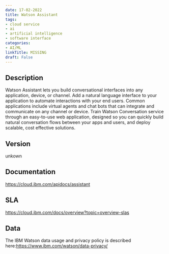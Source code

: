 ```yaml
---
date: 17-02-2022
title: Watson Assistant
tags: 
- cloud service
- ai
- artificial intelligence
- software interface
categories: 
- AI/ML
linkTitle: MISSING
draft: False
---
```


## Description

Watson Assistant lets you build conversational interfaces into any
application, device, or channel.  Add a natural language interface
to your application to automate interactions with your end
users. Common applications include virtual agents and chat bots that
can integrate and communicate on any channel or device. Train Watson
Conversation service through an easy-to-use web application,
designed so you can quickly build natural conversation flows between
your apps and users, and deploy scalable, cost effective solutions.


## Version

unkown

## Documentation

https://cloud.ibm.com/apidocs/assistant

## SLA

https://cloud.ibm.com/docs/overview?topic=overview-slas

## Data

The IBM Watson data usage and privacy policy is described here:https://www.ibm.com/watson/data-privacy/
